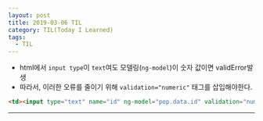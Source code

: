 ```yaml
---
layout: post
title: 2019-03-06 TIL
category: TIL(Today I Learned)
tags:
  - TIL
---
```




- html에서 `input type`이 `text`여도 모델링(`ng-model`)이 숫자 값이면 validError발생
- 따라서, 이러한 오류를 줄이기 위해 `validation="numeric"` 태그를 삽입해야한다.

```html
<td><input type="text" name="id" ng-model="pop.data.id" validation="numeric"></td>
```



---

